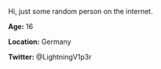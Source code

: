 Hi,
just some random person on the internet.

__Age:__ 16

__Location:__ Germany

__Twitter:__ @LightningV1p3r
